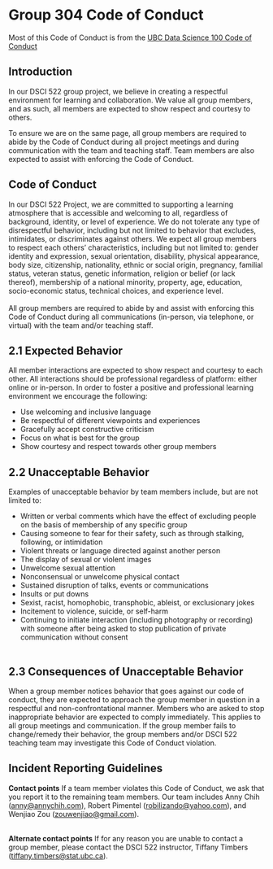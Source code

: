 # Group 304 Code of Conduct

Most of this Code of Conduct is from the [UBC Data Science 100 Code of Conduct](https://github.com/UBC-DSCI/dsci-100/blob/master/CODE_OF_CONDUCT.md)

## Introduction
In our DSCI 522 group project, we believe in creating a respectful environment for learning and collaboration. We value all group members, and as such, all members are expected to show respect and courtesy to others.

To ensure we are on the same page, all group members are required to abide by the Code of Conduct during all project meetings and during communication with the team and teaching staff. Team members are also expected to assist with enforcing the Code of Conduct. 

## Code of Conduct
In our DSCI 522 Project, we are committed to supporting a learning atmosphere that is accessible and welcoming to all, regardless of background, identity, or level of experience. We do not tolerate any type of disrespectful behavior, including but not limited to behavior that excludes, intimidates, or discriminates against others. We expect all group members to respect each others’ characteristics, including but not limited to:  gender identity and expression, sexual orientation, disability, physical appearance, body size, citizenship, nationality, ethnic or social origin, pregnancy, familial status, veteran status, genetic information, religion or belief (or lack thereof), membership of a national minority, property, age, education, socio-economic status, technical choices, and experience level.
<br/> <br/>
All group members are required to abide by and assist with enforcing this Code of Conduct during all communications (in-person, via telephone, or virtual) with the team and/or teaching staff.

## 2.1 Expected Behavior
All member interactions are expected to show respect and courtesy to each other. All interactions should be professional regardless of platform: either online or in-person. In order to foster a positive and professional learning environment we encourage the following:
- Use welcoming and inclusive language
- Be respectful of different viewpoints and experiences
- Gracefully accept constructive criticism
- Focus on what is best for the group
- Show courtesy and respect towards other group members


## 2.2 Unacceptable Behavior
Examples of unacceptable behavior by team members include, but are not limited to: <br/>
- Written or verbal comments which have the effect of excluding people on the basis of membership of any specific group
- Causing someone to fear for their safety, such as through stalking, following, or intimidation
- Violent threats or language directed against another person
- The display of sexual or violent images
- Unwelcome sexual attention
- Nonconsensual or unwelcome physical contact
- Sustained disruption of talks, events or communications
- Insults or put downs
- Sexist, racist, homophobic, transphobic, ableist, or exclusionary jokes
- Incitement to violence, suicide, or self-harm
- Continuing to initiate interaction (including photography or recording) with someone after being asked to stop publication of private communication without consent
<br/> <br/>

## 2.3 Consequences of Unacceptable Behavior
When a group member notices behavior that goes against our code of conduct, they are expected to approach the group member in question in a respectful and non-confrontational manner. Members who are asked to stop inappropriate behavior are expected to comply immediately. This applies to all group meetings and communication. If the group member fails to change/remedy their behavior, the group members and/or DSCI 522 teaching team may investigate this Code of Conduct violation. 

## Incident Reporting Guidelines
**Contact points**
If a team member violates this Code of Conduct, we ask that you report it to the remaining team members. Our team includes Anny Chih (anny@annychih.com), Robert Pimentel (robilizando@yahoo.com), and Wenjiao Zou (zouwenjiao@gmail.com).
<br/> <br/>

**Alternate contact points** 
If for any reason you are unable to contact a group member, please contact the DSCI 522 instructor, Tiffany Timbers (tiffany.timbers@stat.ubc.ca). 
